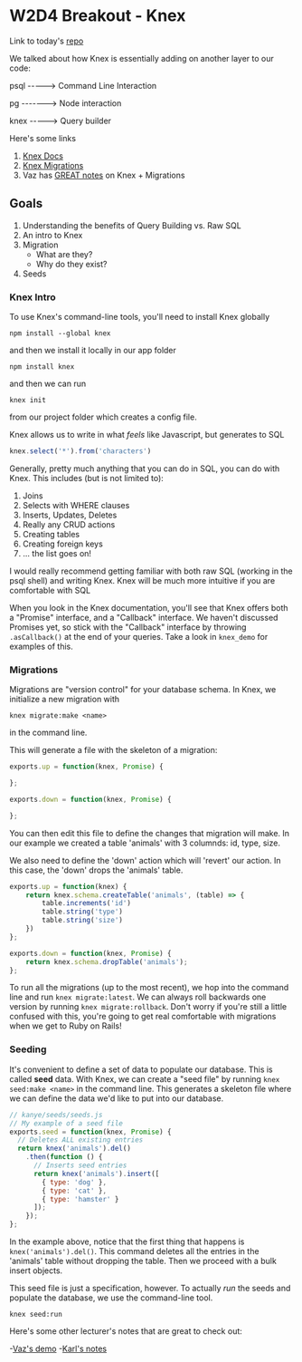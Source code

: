 # W2D4 Breakout - Knex

Link to today's [repo](https://github.com/sadief/lighthouse-labs-lectures/tree/may-21-19-knex/knex/knex_demo) 

We talked about how Knex is essentially adding on another layer to our code:

psql -----> Command Line Interaction

pg -------> Node interaction

knex -----> Query builder

Here's some links

1. [Knex Docs](https://knexjs.org/)
2. [Knex Migrations](http://perkframework.com/v1/guides/database-migrations-knex.html)
3. Vaz has [GREAT notes](https://github.com/vaz/knex-demo/) on Knex + Migrations


## Goals

1. Understanding the benefits of Query Building vs. Raw SQL
2. An intro to Knex
3. Migration
    - What are they?
    - Why do they exist?
4. Seeds

### Knex Intro
To use Knex's command-line tools, you'll need to install Knex globally

`npm install --global knex`

and then we install it locally in our app folder

`npm install knex`

and then we can run 

`knex init` 

from our project folder which creates a config file.

Knex allows us to write in what _feels_ like Javascript, but generates to SQL

```js
knex.select('*').from('characters')
```

Generally, pretty much anything that you can do in SQL, you can do with Knex. This includes (but is not limited to):

1. Joins
2. Selects with WHERE clauses
3. Inserts, Updates, Deletes
4. Really any CRUD actions
5. Creating tables
6. Creating foreign keys
7. ... the list goes on!

I would really recommend getting familiar with both raw SQL (working in the psql shell) and writing Knex. Knex will be much more intuitive if you are comfortable with SQL

When you look in the Knex documentation, you'll see that Knex offers both a "Promise" interface, and a "Callback" interface. We haven't discussed Promises yet, so stick with the "Callback" interface by throwing `.asCallback()` at the end of your queries. Take a look in `knex_demo` for examples of this.

### Migrations
Migrations are "version control" for your database schema. In Knex, we initialize a new migration with

```
knex migrate:make <name>
```

in the command line. 

This will generate a file with the skeleton of a migration:

```js
exports.up = function(knex, Promise) {

};

exports.down = function(knex, Promise) {

};
```

You can then edit this file to define the changes that migration will make. In our example we created a table 'animals' with 3 columnds: id, type, size.

We also need to define the 'down' action which will 'revert' our action. In this case, the 'down' drops the 'animals' table.

```js
exports.up = function(knex) {
    return knex.schema.createTable('animals', (table) => {
        table.increments('id')
        table.string('type')
        table.string('size')
    })
};

exports.down = function(knex, Promise) {
    return knex.schema.dropTable('animals');
};
```

 To run all the migrations (up to the most recent), we hop into the command line and run `knex migrate:latest`. We can always roll backwards one version by running `knex migrate:rollback`. Don't worry if you're still a little confused with this, you're going to get real comfortable with migrations when we get to Ruby on Rails!

### Seeding

It's convenient to define a set of data to populate our database. This is called **seed** data. With Knex, we can create a "seed file" by running `knex seed:make <name>` in the command line. This generates a skeleton file where we can define the data we'd like to put into our database.

```js
// kanye/seeds/seeds.js
// My example of a seed file
exports.seed = function(knex, Promise) {
  // Deletes ALL existing entries
  return knex('animals').del()
    .then(function () {
      // Inserts seed entries
      return knex('animals').insert([
        { type: 'dog' },
        { type: 'cat' },
        { type: 'hamster' }
      ]);
    });
};
```

In the example above, notice that the first thing that happens is `knex('animals').del()`. This command deletes all the entries in the 'animals' table without dropping the table. Then we proceed with a bulk insert objects.

This seed file is just a specification, however. To actually *run* the seeds and populate the database, we use the command-line tool.

```
knex seed:run
```


Here's some other lecturer's notes that are great to check out:

-[Vaz's demo](https://github.com/vaz/knex-demo/)
-[Karl's notes](https://github.com/jensen/knex-notes/)



